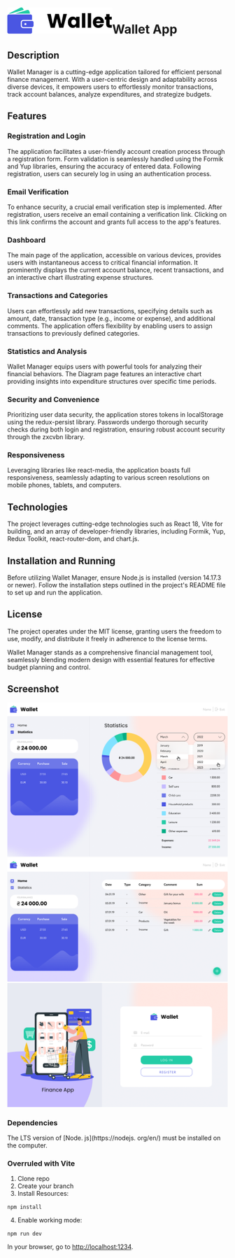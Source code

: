 # <img src="https://github.com/damtchorzewski/s7vensurvivors-wallet/blob/main/src/utils/Svg/logo.svg"/>Wallet App 
## Description

Wallet Manager is a cutting-edge application tailored for efficient personal finance management. With a user-centric design and adaptability across diverse devices, it empowers users to effortlessly monitor transactions, track account balances, analyze expenditures, and strategize budgets.

## Features

### Registration and Login

The application facilitates a user-friendly account creation process through a registration form. Form validation is seamlessly handled using the Formik and Yup libraries, ensuring the accuracy of entered data. Following registration, users can securely log in using an authentication process.

### Email Verification

To enhance security, a crucial email verification step is implemented. After registration, users receive an email containing a verification link. Clicking on this link confirms the account and grants full access to the app's features.

### Dashboard

The main page of the application, accessible on various devices, provides users with instantaneous access to critical financial information. It prominently displays the current account balance, recent transactions, and an interactive chart illustrating expense structures.

### Transactions and Categories

Users can effortlessly add new transactions, specifying details such as amount, date, transaction type (e.g., income or expense), and additional comments. The application offers flexibility by enabling users to assign transactions to previously defined categories.

### Statistics and Analysis

Wallet Manager equips users with powerful tools for analyzing their financial behaviors. The Diagram page features an interactive chart providing insights into expenditure structures over specific time periods.

### Security and Convenience

Prioritizing user data security, the application stores tokens in localStorage using the redux-persist library. Passwords undergo thorough security checks during both login and registration, ensuring robust account security through the zxcvbn library.

### Responsiveness

Leveraging libraries like react-media, the application boasts full responsiveness, seamlessly adapting to various screen resolutions on mobile phones, tablets, and computers.

## Technologies

The project leverages cutting-edge technologies such as React 18, Vite for building, and an array of developer-friendly libraries, including Formik, Yup, Redux Toolkit, react-router-dom, and chart.js.

## Installation and Running

Before utilizing Wallet Manager, ensure Node.js is installed (version 14.17.3 or newer). Follow the installation steps outlined in the project's README file to set up and run the application.

## License

The project operates under the MIT license, granting users the freedom to use, modify, and distribute it freely in adherence to the license terms.

Wallet Manager stands as a comprehensive financial management tool, seamlessly blending modern design with essential features for effective budget planning and control.

## Screenshot

<img src="https://github.com/damtchorzewski/s7vensurvivors-wallet/blob/main/src/assets/images/stat.png"/>

<img src="https://github.com/damtchorzewski/s7vensurvivors-wallet/blob/main/src/assets/images/dash.png"/>

<img src="https://github.com/damtchorzewski/s7vensurvivors-wallet/blob/main/src/assets/images/log.png"/>




### Dependencies

The LTS version of [Node. js](https://nodejs. org/en/) must be installed on the computer.

### Overruled with Vite

1. Clone repo
2. Create your branch
3. Install Resources:

```shell
npm install
```

4. Enable working mode:

```shell
npm run dev
```

In your browser, go to [http://localhost:1234](http://localhost:1234).
